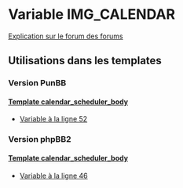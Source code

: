 # Variable IMG_CALENDAR
[Explication sur le forum des forums](http://forum.forumactif.com/t294113-listing-des-variables#IMG_CALENDAR)
## Utilisations dans les templates
### Version PunBB
#### [Template calendar_scheduler_body](punbb/calendar_scheduler_body.md)
* [Variable à la ligne 52](../punbb/calendar_scheduler_body.tpl#L52)
### Version phpBB2
#### [Template calendar_scheduler_body](subsilver/calendar_scheduler_body.md)
* [Variable à la ligne 46](../subsilver/calendar_scheduler_body.tpl#L46)